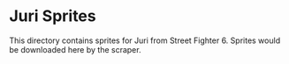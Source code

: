 # Juri Sprites

This directory contains sprites for Juri from Street Fighter 6.
Sprites would be downloaded here by the scraper.
